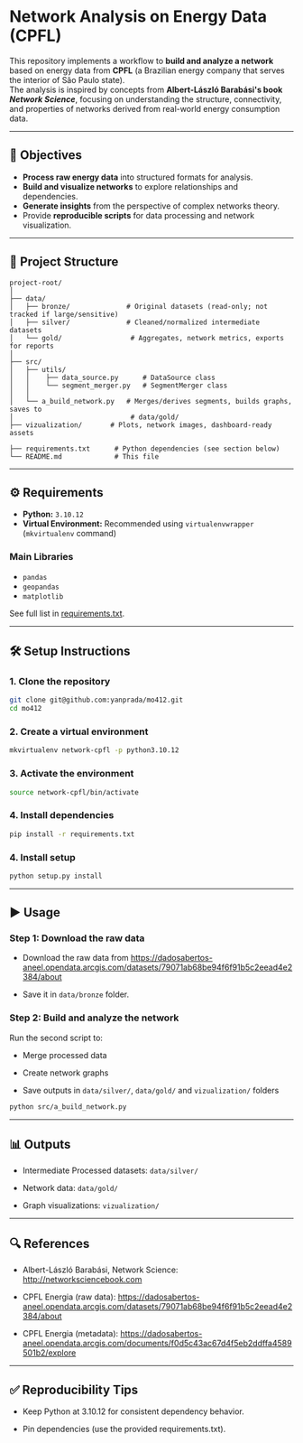 # Network Analysis on Energy Data (CPFL)  
This repository implements a workflow to **build and analyze a network** based on energy data from **CPFL** (a Brazilian energy company that serves the interior of São Paulo state).  
The analysis is inspired by concepts from **Albert-László Barabási's book _Network Science_**, focusing on understanding the structure, connectivity, and properties of networks derived from real-world energy consumption data.

---

## 📌 Objectives
- **Process raw energy data** into structured formats for analysis.
- **Build and visualize networks** to explore relationships and dependencies.
- **Generate insights** from the perspective of complex networks theory.
- Provide **reproducible scripts** for data processing and network visualization.

---

## 📂 Project Structure
```
project-root/
│
├── data/
│   ├── bronze/              # Original datasets (read-only; not tracked if large/sensitive)
│   ├── silver/              # Cleaned/normalized intermediate datasets
│   └── gold/                 # Aggregates, network metrics, exports for reports
│    
├── src/
│   ├── utils/
│   │    ├── data_source.py      # DataSource class
│   │    └── segment_merger.py   # SegmentMerger class
│   │
│   └── a_build_network.py   # Merges/derives segments, builds graphs, saves to
│                             # data/gold/
├── vizualization/       # Plots, network images, dashboard-ready assets

├── requirements.txt      # Python dependencies (see section below)
└── README.md             # This file
```


---

## ⚙️ Requirements
- **Python:** `3.10.12`
- **Virtual Environment:** Recommended using `virtualenvwrapper` (`mkvirtualenv` command)

### Main Libraries
- `pandas`
- `geopandas`
- `matplotlib`

See full list in [requirements.txt](./requirements.txt).

---

## 🛠️ Setup Instructions

### 1. Clone the repository
```bash
git clone git@github.com:yanprada/mo412.git
cd mo412
```

### 2. Create a virtual environment
```bash
mkvirtualenv network-cpfl -p python3.10.12
```

### 3. Activate the environment
```bash
source network-cpfl/bin/activate
```

### 4. Install dependencies
```bash
pip install -r requirements.txt
```
### 4. Install setup
```bash
python setup.py install
```
---

## ▶️ Usage

### Step 1: Download the raw data

- Download the raw data from https://dadosabertos-aneel.opendata.arcgis.com/datasets/79071ab68be94f6f91b5c2eead4e2384/about

- Save it in `data/bronze` folder.

### Step 2: Build and analyze the network

Run the second script to:

- Merge processed data

- Create network graphs

- Save outputs in `data/silver/`, `data/gold/` and `vizualization/` folders

```bash
python src/a_build_network.py
```
---

## 📊 Outputs
- Intermediate Processed datasets: `data/silver/`

- Network data: `data/gold/`

- Graph visualizations: `vizualization/`

---

## 🔍 References

- Albert-László Barabási, Network Science: http://networksciencebook.com

- CPFL Energia (raw data): https://dadosabertos-aneel.opendata.arcgis.com/datasets/79071ab68be94f6f91b5c2eead4e2384/about

- CPFL Energia (metadata): https://dadosabertos-aneel.opendata.arcgis.com/documents/f0d5c43ac67d4f5eb2ddffa4589501b2/explore
---

## ✅ Reproducibility Tips

- Keep Python at 3.10.12 for consistent dependency behavior.

- Pin dependencies (use the provided requirements.txt).